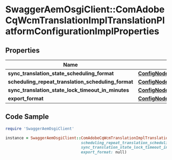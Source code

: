# SwaggerAemOsgiClient::ComAdobeCqWcmTranslationImplTranslationPlatformConfigurationImplProperties

## Properties

Name | Type | Description | Notes
------------ | ------------- | ------------- | -------------
**sync_translation_state_scheduling_format** | [**ConfigNodePropertyString**](ConfigNodePropertyString.md) |  | [optional] 
**scheduling_repeat_translation_scheduling_format** | [**ConfigNodePropertyString**](ConfigNodePropertyString.md) |  | [optional] 
**sync_translation_state_lock_timeout_in_minutes** | [**ConfigNodePropertyString**](ConfigNodePropertyString.md) |  | [optional] 
**export_format** | [**ConfigNodePropertyDropDown**](ConfigNodePropertyDropDown.md) |  | [optional] 

## Code Sample

```ruby
require 'SwaggerAemOsgiClient'

instance = SwaggerAemOsgiClient::ComAdobeCqWcmTranslationImplTranslationPlatformConfigurationImplProperties.new(sync_translation_state_scheduling_format: null,
                                 scheduling_repeat_translation_scheduling_format: null,
                                 sync_translation_state_lock_timeout_in_minutes: null,
                                 export_format: null)
```


